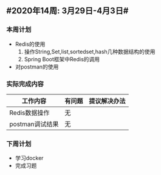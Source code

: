 ## #2020年14周: 3月29日-4月3日#

### 本周计划

* Redis的使用
  1. 操作String,Set,list,sortedset,hash几种数据结构的使用
  2. Spring Boot框架中Redis的调用
* 对postman的使用

### 实际完成内容

| 工作内容        | 有问题  | 提议解决办法 |
| ----------- | ---- | ------ |
| Redis数据操作   | 无    |        |
| postman调试结果 | 无    |        |

### 下周计划

* 学习docker
* 完成习题